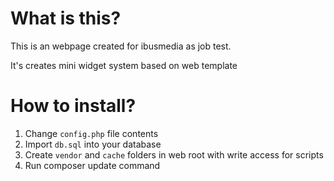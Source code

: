 # What is this?

This is an webpage created for ibusmedia as job test.

It's creates mini widget system based on web template

# How to install?

1. Change `config.php` file contents
2. Import `db.sql` into your database
3. Create `vendor` and `cache` folders in web root with write access for scripts
4. Run composer update command
